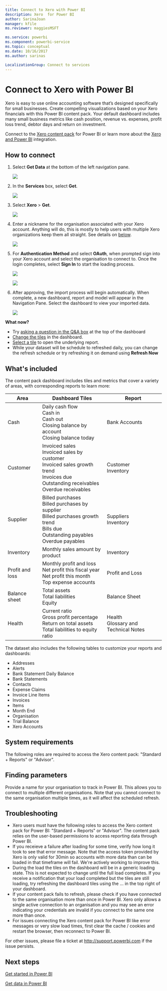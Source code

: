 ```yaml
---
title: Connect to Xero with Power BI
description: Xero  for Power BI
author: SarinaJoan
manager: kfile
ms.reviewer: maggiesMSFT

ms.service: powerbi
ms.component: powerbi-service
ms.topic: conceptual
ms.date: 10/16/2017
ms.author: sarinas

LocalizationGroup: Connect to services
---
```

# Connect to Xero with Power BI
Xero is easy to use online accounting software that’s designed specifically for small businesses. Create compelling visualizations based on your Xero financials with this Power BI content pack. Your default dashboard includes many small business metrics like cash position, revenue vs. expenses, profit loss trend, debtor days and return on investment.

Connect to the [Xero content pack](https://app.powerbi.com/getdata/services/xero) for Power BI or learn more about the [Xero and Power BI](https://help.xero.com/Power-BI) integration.

## How to connect
1. Select **Get Data** at the bottom of the left navigation pane.
   
   ![](media/service-connect-to-xero/getdata.png)
2. In the **Services** box, select **Get**.
   
   ![](media/service-connect-to-xero/services.png)
3. Select **Xero** \>  **Get**.
   
   ![](media/service-connect-to-xero/connect.png)
4. Enter a nickname for the organisation associated with your Xero account. Anything will do, this is mostly to help users with multiple Xero organizations keep them all straight. See details on [below](#FindingParams).
   
   ![](media/service-connect-to-xero/params.png)
5. For **Authentication Method** and select **OAuth**, when prompted sign into your Xero account and select the organisation to connect to. Once the login completes, select **Sign In** to start the loading process.
   
    ![](media/service-connect-to-xero/creds.png)
   
    ![](media/service-connect-to-xero/creds2.png)
6. After approving, the import process will begin automatically. When complete, a new dashboard, report and model will appear in the Navigation Pane. Select the dashboard to view your imported data.
   
     ![](media/service-connect-to-xero/dashboard.png)

**What now?**

* Try [asking a question in the Q&A box](power-bi-q-and-a.md) at the top of the dashboard
* [Change the tiles](service-dashboard-edit-tile.md) in the dashboard.
* [Select a tile](service-dashboard-tiles.md) to open the underlying report.
* While your dataset will be schedule to refreshed daily, you can change the refresh schedule or try refreshing it on demand using **Refresh Now**

## What's included
The content pack dashboard includes tiles and metrics that cover a variety of areas, with corresponding reports to learn more:  

| Area | Dashboard Tiles | Report |
| --- | --- | --- |
| Cash |Daily cash flow <br>Cash in <br>Cash out <br>Closing balance by account <br>Closing balance today |Bank Accounts |
| Customer |Invoiced sales <br>Invoiced sales by customer <br>Invoiced sales growth trend <br>Invoices due <br>Outstanding receivables <br>Overdue receivables |Customer <br>Inventory |
| Supplier |Billed purchases <br>Billed purchases by supplier <br>Billed purchases growth trend <br> Bills due <br>Outstanding payables <br>Overdue payables |Suppliers <br>Inventory |
| Inventory |Monthly sales amount by product |Inventory |
| Profit and loss |Monthly profit and loss <br>Net profit this fiscal year <br>Net profit this month <br>Top expense accounts |Profit and Loss |
| Balance sheet |Total assets <br>Total liabilities <br>Equity |Balance Sheet |
| Health |Current ratio <br>Gross profit percentage <br> Return on total assets <br>Total liabilities to equity ratio |Health <br>Glossary and Technical Notes |

The dataset also includes the following tables to customize your reports and dashboards:  

* Addresses  
* Alerts  
* Bank Statement Daily Balance  
* Bank Statements  
* Contacts  
* Expense Claims  
* Invoice Line Items  
* Invoices  
* Items  
* Month End  
* Organisation  
* Trial Balance  
* Xero Accounts

## System requirements
The following roles are required to access the Xero content pack: "Standard + Reports" or "Advisor".

<a name="FindingParams"></a>

## Finding parameters
Provide a name for your organisation to track in Power BI. This allows you to connect to multiple different organisations. Note that you cannot connect to the same organisation multiple times, as it will affect the scheduled refresh.   

## Troubleshooting
* Xero users must have the following roles to access the Xero content pack for Power BI: "Standard + Reports" or "Advisor". The content pack relies on the user-based permissions to access reporting data through Power BI.  
* If you receieve a failure after loading for some time, verify how long it took to see that error message. Note that the access token provided by Xero is only valid for 30min so accounts with more data than can be loaded in that timeframe will fail. We're actively working to improve this.
* During the load the tiles on the dashboard will be in a generic loading state. This is not expected to change until the full load completes. If you receive a notification that your load completed but the tiles are still loading, try refreshing the dashboard tiles using the ... in the top right of your dashboard.
* If your content pack fails to refresh, please check if you have connected to the same organisation more than once in Power BI. Xero only allows a single active connection to an organisation and you may see an error indicating your credentials are invalid if you connect to the same one more than once.  
* For issues connecting the Xero content pack for Power BI like error messages or very slow load times, first clear the cache / cookies and restart the browser, then reconnect to Power BI.  

For other issues, please file a ticket at http://support.powerbi.com if the issue persists.

## Next steps
[Get started in Power BI](service-get-started.md)

[Get data in Power BI](service-get-data.md)

